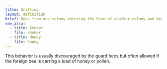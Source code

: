 ```yaml
---
title: Drifting
layout: definition
brief: Bees from one colony entering the hive of another colony and becoming a member of that colony.  
see_also: 
  - title: Smoker
    file: smoker
  - title: Honey
    file: honey 
---
```


This behavior is usually discouraged by the guard bees but often allowed if the foreign bee is carring a load of honey or pollen.